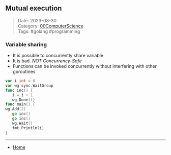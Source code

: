 ## Mutual execution
 
>Date: 2023-08-30  
>Category: [00ComputerScience](links/00ComputerScience.md)  
>Tags: #golang #programming  

### Variable sharing
- It is possible to concurrently share variable
- It is bad. *NOT Concurrency-Safe*
- Functions can be invoked concurrently without interfering with other goroutines
```go
var i int = 0
var wg sync.WaitGroup
func inc() {
   i = i + 1
   wg.Done()}
func main() {
wg.Add(2)
   go inc()
   go inc()
   wg.Wait()
   fmt.Println(i)
}
```

---
- [Home](https://heartthymes.github.io)